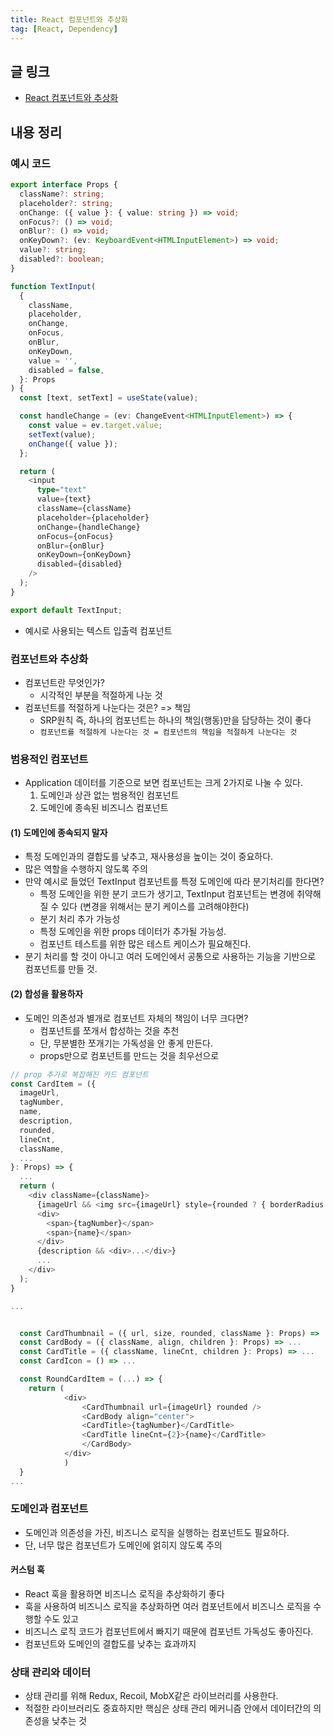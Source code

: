```yaml
---
title: React 컴포넌트와 추상화
tag: [React, Dependency]
---
```

## 글 링크
- [React 컴포넌트와 추상화](https://fe-developers.kakaoent.com/2022/221020-component-abstraction/)

## 내용 정리
### 예시 코드
```typescript
export interface Props {
  className?: string;
  placeholder?: string;
  onChange: ({ value }: { value: string }) => void;
  onFocus?: () => void;
  onBlur?: () => void;
  onKeyDown?: (ev: KeyboardEvent<HTMLInputElement>) => void;
  value?: string;
  disabled?: boolean;
}

function TextInput(
  {
    className,
    placeholder,
    onChange,
    onFocus,
    onBlur,
    onKeyDown,
    value = '',
    disabled = false,
  }: Props
) {
  const [text, setText] = useState(value);

  const handleChange = (ev: ChangeEvent<HTMLInputElement>) => {
    const value = ev.target.value;
    setText(value);
    onChange({ value });
  };

  return (
    <input
      type="text"
      value={text}
      className={className}
      placeholder={placeholder}
      onChange={handleChange}
      onFocus={onFocus}
      onBlur={onBlur}
      onKeyDown={onKeyDown}
      disabled={disabled}
    />
  );
}

export default TextInput;
```
- 예시로 사용되는 텍스트 입출력 컴포넌트

### 컴포넌트와 추상화
- 컴포넌트란 무엇인가?
  - 시각적인 부분을 적절하게 나눈 것
- 컴포넌트를 적절하게 나눈다는 것은? => 책임
  - SRP원칙 즉, 하나의 컴포넌트는 하나의 책임(행동)만을 담당하는 것이 좋다
  - `컴포넌트를 적절하게 나눈다는 것 = 컴포넌트의 책임을 적절하게 나눈다는 것`

### 범용적인 컴포넌트
- Application 데이터를 기준으로 보면 컴포넌트는 크게 2가지로 나눌 수 있다.
  1. 도메인과 상관 없는 범용적인 컴포넌트
  2. 도메인에 종속된 비즈니스 컴포넌트

#### (1) 도메인에 종속되지 말자
- 특정 도메인과의 결합도를 낮추고, 재사용성을 높이는 것이 중요하다.
- 많은 역할을 수행하지 않도록 주의
- 만약 예시로 들었던 TextInput 컴포넌트를 특정 도메인에 따라 분기처리를 한다면?
  - 특정 도메인을 위한 분기 코드가 생기고, TextInput 컴포넌트는 변경에 취약해질 수 있다 (변경을 위해서는 분기 케이스를 고려해야한다)
  - 분기 처리 추가 가능성
  - 특정 도메인을 위한 props 데이터가 추가될 가능성.
  - 컴포넌트 테스트를 위한 많은 테스트 케이스가 필요해진다.
- 분기 처리를 할 것이 아니고 여러 도메인에서 공통으로 사용하는 기능을 기반으로 컴포넌트를 만들 것.

#### (2) 합성을 활용하자
- 도메인 의존성과 별개로 컴포넌트 자체의 책임이 너무 크다면?
  - 컴포넌트를 쪼개서 합성하는 것을 추천
  - 단, 무분별한 쪼개기는 가독성을 안 좋게 만든다.
  - props만으로 컴포넌트를 만드는 것을 최우선으로
```typescript
// prop 추가로 복잡해진 카드 컴포넌트
const CardItem = ({ 
  imageUrl, 
  tagNumber, 
  name,
  description,
  rounded,
  lineCnt,
  className,
  ...
}: Props) => {
  ...
  return (
    <div className={className}>
      {imageUrl && <img src={imageUrl} style={rounded ? { borderRadius: '50%' } : undefined}/>}
      <div>
        <span>{tagNumber}</span>
        <span>{name}</span>
      </div>
      {description && <div>...</div>}
      ...
    </div>
  );
}

...


  const CardThumbnail = ({ url, size, rounded, className }: Props) => ...
  const CardBody = ({ className, align, children }: Props) => ...
  const CardTitle = ({ className, lineCnt, children }: Props) => ...
  const CardIcon = () => ...

  const RoundCardItem = (...) => {
    return (
            <div>
                <CardThumbnail url={imageUrl} rounded />
                <CardBody align="center">
                <CardTitle>{tagNumber}</CardTitle>
                <CardTitle lineCnt={2}>{name}</CardTitle>
                </CardBody>
            </div>
            )
  }
...
```

### 도메인과 컴포넌트
- 도메인과 의존성을 가진, 비즈니스 로직을 실행하는 컴포넌트도 필요하다.
- 단, 너무 많은 컴포넌트가 도메인에 얽히지 않도록 주의

#### 커스텀 훅
- React 훅을 활용하면 비즈니스 로직을 추상화하기 좋다
- 훅을 사용하여 비즈니스 로직을 추상화하면 여러 컴포넌트에서 비즈니스 로직을 수행할 수도 있고
- 비즈니스 로직 코드가 컴포넌트에서 빠지기 때문에 컴포넌트 가독성도 좋아진다.
- 컴포넌트와 도메인의 결합도를 낮추는 효과까지

### 상태 관리와 데이터
- 상태 관리를 위해 Redux, Recoil, MobX같은 라이브러리를 사용한다.
- 적절한 라이브러리도 중효하지만 핵심은 상태 관리 메커니즘 안에서 데이터간의 의존성을 낮추는 것